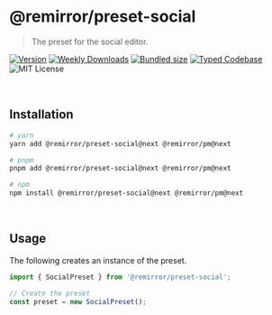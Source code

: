# @remirror/preset-social

> The preset for the social editor.

[![Version][version]][npm] [![Weekly Downloads][downloads-badge]][npm] [![Bundled size][size-badge]][size] [![Typed Codebase][typescript]](./src/index.ts) ![MIT License][license]

[version]: https://flat.badgen.net/npm/v/@remirror/preset-social
[npm]: https://npmjs.com/package/@remirror/preset-social
[license]: https://flat.badgen.net/badge/license/MIT/purple
[size]: https://bundlephobia.com/result?p=@remirror/preset-social
[size-badge]: https://flat.badgen.net/bundlephobia/minzip/@remirror/preset-social
[typescript]: https://flat.badgen.net/badge/icon/TypeScript?icon=typescript&label
[downloads-badge]: https://badgen.net/npm/dw/@remirror/preset-social/red?icon=npm

<br />

## Installation

```bash
# yarn
yarn add @remirror/preset-social@next @remirror/pm@next

# pnpm
pnpm add @remirror/preset-social@next @remirror/pm@next

# npm
npm install @remirror/preset-social@next @remirror/pm@next
```

<br />

## Usage

The following creates an instance of the preset.

```ts
import { SocialPreset } from '@remirror/preset-social';

// Create the preset
const preset = new SocialPreset();
```
